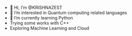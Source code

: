 - 👋 Hi, I’m @KRISHNAZEST
- 👀 I’m interested in Quantum computing related languages 
- 🌱 I’m currently learning Python
- Trying some works with C++
- Exploring Machine Learning and Cloud

<!---
KRISHNAZEST/KRISHNAZEST is a ✨ special ✨ repository because its `README.md` (this file) appears on your GitHub profile.
You can click the Preview link to take a look at your changes.
--->
